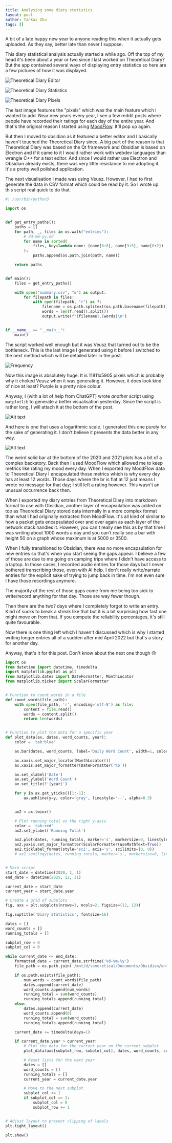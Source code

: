 ```yaml
---
title: Analysing some diary statistics
layout: post
author: Yankai Zhu
tags: []
---
```


A bit of a late happy new year to anyone reading this when it actually gets uploaded. As they say, better late than never I suppose.

This diary statistical analysis actually started a while ago. Off the top of my head it's been about a year or two since I last worked on Theoretical Diary? But the app contained several ways of displaying entry statistics so here are a few pictures of how it was displayed. 

![Theoretical Diary Editor](/assets/images/editor.png "Theoretical Diary Editor")

![Theoretical Diary Statistics](/assets/images/statistics.png "Theoretical Diary Statistics")

![Theoretical Diary Pixels](/assets/images/pixels.png "Theoretical Diary Pixels")

The last image features the "pixels" which was the main feature which I wanted to add. Near new years every year, I see a few reddit posts where people have recorded their ratings for each day of the entire year. And that's the original reason I started using [MoodFlow](https://www.moodflow.co/). It'll pop up again.

But then I moved to obsidian as it featured a better editor and I basically haven't touched the Theoretical Diary since. A big part of the reason is that Theoretical Diary was based on the Qt framework and Obsidian is based on Electron and if it came to it I would rather work with webdev languages than wrangle C++ for a text editor. And since I would rather use Electron and Obsidian already exists, there was very little resistance to me adopting it. It's a pretty well polished application.

The next visualisation I made was using Veusz. However, I had to first generate the data in CSV format which could be read by it. So I wrote up this script real quick to do that.

```python
#! /usr/bin/python3

import os


def get_entry_paths():
    paths = []
    for path, _, files in os.walk("entries"):
        # dd-mm-yy.md
        for name in sorted(
            files, key=lambda name: (name[6:8], name[3:5], name[0:2])
        ):
            paths.append(os.path.join(path, name))

    return paths


def main():
    files = get_entry_paths()

    with open("summary.csv", "w") as output:
        for filepath in files:
            with open(filepath, "r") as f:
                filename = os.path.splitext(os.path.basename(filepath))[0]
                words = len(f.read().split())
                output.write(f"{filename},{words}\n")


if __name__ == "__main__":
    main()
```

The script worked well enough but it was Veusz that turned out to be the bottleneck. This is the last image I generated using it before I switched to the next method which will be detailed later in the post.

![Frequency](/assets/images/frequency.jpg)

Now this image is absolutely huge. It is 11811x5905 pixels which is probably why it choked Veusz when it was generating it. However, it does look kind of nice at least? Purple is a pretty nice colour.

Anyway, I (with a lot of help from ChatGPT) wrote *another* script using `matplotlib` to generate a better visualisation yesterday. Since the script is rather long, I will attach it at the bottom of the post.

![Alt text](/assets/images/multigraph-linear.png)

And here is one that uses a logarithmic scale. I generated this one purely for the sake of generating it. I don't believe it presents the data better in any way.

![Alt text](/assets/images/multigraph-log.png)

The weird solid bar at the bottom of the 2020 and 2021 plots has a bit of a complex backstory. Back then I used MoodFlow which allowed me to keep metrics like rating my mood every day. When I exported my MoodFlow data to Theoretical Diary I encapsulated those metrics which is why every day has at least 12 words. Those days where the br is flat at 12 just means I wrote no message for that day; I still left a rating however. This wasn't an unusual occurrence back then.

When I exported my diary entries from Theoretical Diary into markdown format to use with Obsidian, another layer of encapsulation was added on top as Theoretical Diary stored data internally in a more complex format than what I had originally extracted from MoodFlow. It's all kind of similar to how a packet gets encapsulated over and over again as each layer of the network stack handles it. However, you can't really see this as by that time I was writing about 1000 words a day and you can't really see a bar with height 50 on a graph whose maximum is at 5000 or 3500.

When I fully transitioned to Obsidian, there was no more encapsulation for new entries so that's when you start seeing the gaps appear. I believe a few of those are due to me going on camping trips where I didn't have access to a laptop. In those cases, I recorded audio entries for those days but I never bothered transcribing those, even with AI help. I don't really write/narrate entries for the explicit sake of trying to jump back in time. I'm not even sure I have those recordings anymore.

The majority of the rest of those gaps come from me being too sick to write/record anything for that day. Those are way fewer though. 

Then there are the two? days where I completely forgot to write an entry. Kind of sucks to break a streak like that but it is a bit surprising how fast one might move on from that. If you compute the reliability percentages, it's still quite favourable.

Now there is one thing left which I haven't discussed which is why I started writing longer entries all of a sudden after mid April 2022 but that's a story for another day.

Anyway, that's it for this post. Don't know about the next one though 🙃

```python
import os
from datetime import datetime, timedelta
import matplotlib.pyplot as plt
from matplotlib.dates import DateFormatter, MonthLocator
from matplotlib.ticker import ScalarFormatter


# Function to count words in a file
def count_words(file_path):
    with open(file_path, 'r', encoding='utf-8') as file:
        content = file.read()
        words = content.split()
        return len(words)


# Function to plot the data for a specific year
def plot_data(ax, dates, word_counts, year):
    color = 'tab:blue'

    ax.bar(dates, word_counts, label='Daily Word Count', width=1, color=color)

    ax.xaxis.set_major_locator(MonthLocator())
    ax.xaxis.set_major_formatter(DateFormatter('%b'))

    ax.set_xlabel('Date')
    ax.set_ylabel('Word Count')
    ax.set_title(f'{year}')

    for y in ax.get_yticks()[1:-1]:
        ax.axhline(y=y, color='gray', linestyle='--', alpha=0.3)


    ax2 = ax.twinx()

    # Plot running total on the right y-axis
    color = 'tab:red'
    ax2.set_ylabel('Running Total')

    ax2.plot(dates, running_totals, marker='s', markersize=0, linestyle='-', linewidth=0.5, color=color, label='Running Total')
    ax2.yaxis.set_major_formatter(ScalarFormatter(useMathText=True))
    ax2.ticklabel_format(style='sci', axis='y', scilimits=(0, 0))
    # ax2.semilogy(dates, running_totals, marker='s', markersize=0, linestyle='-', linewidth=0.5, color=color, label='Running Total')


# Main script
start_date = datetime(2020, 1, 1)
end_date = datetime(2025, 12, 31)

current_date = start_date
current_year = start_date.year

# Create a grid of subplots
fig, axs = plt.subplots(nrows=3, ncols=2, figsize=(12, 12))

fig.suptitle('Diary Statistics', fontsize=16)

dates = []
word_counts = []
running_totals = []

subplot_row = 0
subplot_col = 0

while current_date <= end_date:
    formatted_date = current_date.strftime('%d-%m-%y')
    file_path = os.path.join('/mnt/d/someretical/Documents/Obsidian/entries', f'{formatted_date}.md')

    if os.path.exists(file_path):
        num_words = count_words(file_path)
        dates.append(current_date)
        word_counts.append(num_words)
        running_total = sum(word_counts)
        running_totals.append(running_total)
    else:
        dates.append(current_date)
        word_counts.append(0)
        running_total = sum(word_counts)
        running_totals.append(running_total)

    current_date += timedelta(days=1)

    if current_date.year > current_year:
        # Plot the data for the current year on the current subplot
        plot_data(axs[subplot_row, subplot_col], dates, word_counts, current_year)

        # Reset lists for the next year
        dates = []
        word_counts = []
        running_totals = []
        current_year = current_date.year

        # Move to the next subplot
        subplot_col += 1
        if subplot_col == 2:
            subplot_col = 0
            subplot_row += 1


# Adjust layout to prevent clipping of labels
plt.tight_layout()

plt.show()
```